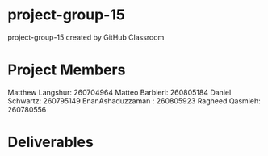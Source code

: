 # project-group-15
project-group-15 created by GitHub Classroom

# Project Members
Matthew Langshur: 260704964
Matteo Barbieri: 260805184
Daniel Schwartz: 260795149
EnanAshaduzzaman : 260805923
Ragheed Qasmieh: 260780556

# Deliverables
